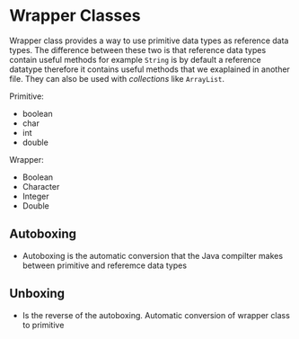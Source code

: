 # Wrapper Classes

Wrapper class provides a way to use primitive data types as reference data types. The difference 
between these two is that reference data types contain useful methods for example `String` is by 
default a reference datatype therefore it contains useful methods that we exaplained in another 
file. They can also be used with _collections_ like `ArrayList`.

Primitive:                          
- boolean                           
- char
- int
- double

Wrapper:
- Boolean
- Character
- Integer
- Double
## Autoboxing
- Autoboxing is the automatic conversion that the Java compilter makes between primitive and referemce
data types

## Unboxing
- Is the reverse of the autoboxing. Automatic conversion of wrapper class to primitive
